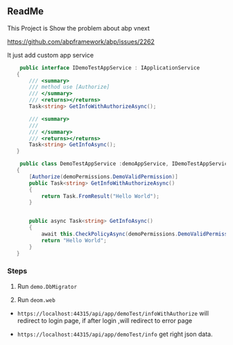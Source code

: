 ## ReadMe

 This Project is Show the problem about abp vnext 

 https://github.com/abpframework/abp/issues/2262


 It just add custom app service 

 ``` c#
     public interface IDemoTestAppService : IApplicationService
    {
        /// <summary>
        /// method use [Authorize]
        /// </summary>
        /// <returns></returns>
        Task<string> GetInfoWithAuthorizeAsync();

        /// <summary>
        /// 
        /// </summary>
        /// <returns></returns>
        Task<string> GetInfoAsync();
    }

     public class DemoTestAppService :demoAppService, IDemoTestAppService
    {
        [Authorize(demoPermissions.DemoValidPermission)]
        public Task<string> GetInfoWithAuthorizeAsync()
        {
            return Task.FromResult("Hello World");
        }


        public async Task<string> GetInfoAsync()
        {
            await this.CheckPolicyAsync(demoPermissions.DemoValidPermission);
            return "Hello World";
        }
    }

 ```

 ### Steps

 1. Run `demo.DbMigrator` 

 2. Run `deom.web`

   
 + `https://localhost:44315/api/app/demoTest/infoWithAuthorize`  will redirect to login page, if after login ,will redirect to error page


 + `https://localhost:44315/api/app/demoTest/info`  get right json data.


